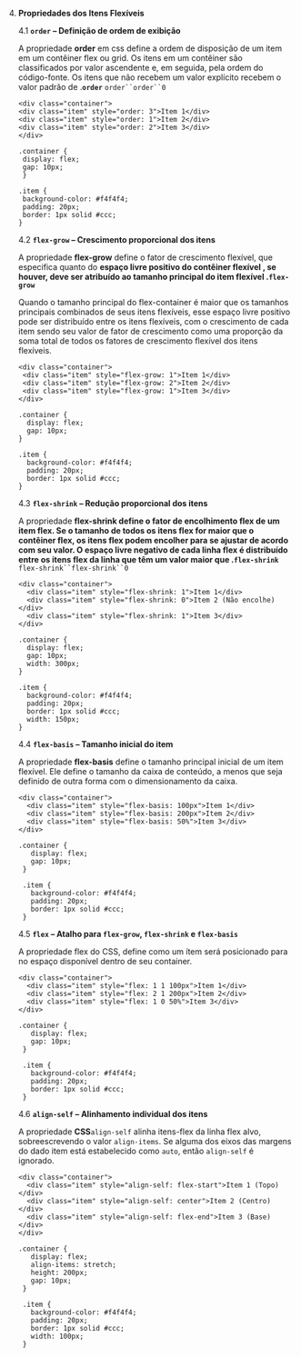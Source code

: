  4. **Propriedades dos Itens Flexíveis**

      4.1 **`order` – Definição de ordem de exibição**

      A propriedade **order** em css define a ordem de disposição de um item em um contêiner flex ou grid. Os itens em um contêiner são classificados por valor ascendente e, em seguida, pela ordem do código-fonte. Os itens que não recebem um valor explícito recebem o valor padrão de .**`order`** `order``order``0`
    ```
    <div class="container">
    <div class="item" style="order: 3">Item 1</div>
    <div class="item" style="order: 1">Item 2</div>
    <div class="item" style="order: 2">Item 3</div>
    </div>
    ```
    ```
    .container {
     display: flex;
     gap: 10px;
     }

    .item {
     background-color: #f4f4f4;
     padding: 20px;
     border: 1px solid #ccc;
    }
    ```

      4.2 **`flex-grow` – Crescimento proporcional dos itens**

      A propriedade **flex-grow** define o fator de crescimento flexível, que especifica quanto do **espaço livre positivo **do contêiner flexível , se houver, deve ser atribuído ao **tamanho** principal do item flexível .**`flex-grow`** 

      Quando o tamanho principal do flex-container é maior que os tamanhos  principais combinados de seus itens flexíveis, esse espaço livre  positivo pode ser distribuído entre os itens flexíveis, com o  crescimento de cada item sendo seu valor de fator de crescimento como  uma proporção da soma total de todos os fatores de crescimento flexível  dos itens flexíveis.
    ```
    <div class="container">
     <div class="item" style="flex-grow: 1">Item 1</div>
     <div class="item" style="flex-grow: 2">Item 2</div>
     <div class="item" style="flex-grow: 1">Item 3</div>
    </div>
    ```
    ```
    .container {
      display: flex;
      gap: 10px;
    }
    
    .item {
      background-color: #f4f4f4;
      padding: 20px;
      border: 1px solid #ccc;
    }
    ```

      4.3 **`flex-shrink` – Redução proporcional dos itens**

      A propriedade **flex-shrink **define o fator de encolhimento flex de um item flex. Se o tamanho de todos os itens flex for maior que o contêiner flex, os itens flex podem encolher para se ajustar de acordo com seu valor. O espaço livre negativo de cada linha flex é distribuído entre os itens flex da linha que têm um valor maior que .**`flex-shrink`** `flex-shrink``flex-shrink``0`

     ```
     <div class="container">
       <div class="item" style="flex-shrink: 1">Item 1</div>
       <div class="item" style="flex-shrink: 0">Item 2 (Não encolhe)</div>
       <div class="item" style="flex-shrink: 1">Item 3</div>
     </div>
     ```
     ```
     .container {
       display: flex;
       gap: 10px;
       width: 300px; 
     }
     
     .item {
       background-color: #f4f4f4;
       padding: 20px;
       border: 1px solid #ccc;
       width: 150px; 
     }
     ```

      4.4 **`flex-basis` – Tamanho inicial do item**

      A propriedade **flex-basis** define o tamanho principal inicial de um item flexível. Ele define o tamanho da caixa de conteúdo, a menos que seja definido de outra forma com o dimensionamento da caixa.
    ```
    <div class="container">
      <div class="item" style="flex-basis: 100px">Item 1</div>
      <div class="item" style="flex-basis: 200px">Item 2</div>
      <div class="item" style="flex-basis: 50%">Item 3</div>
    </div>
    ```
    ```
    .container {
       display: flex;
       gap: 10px;
     }
     
     .item {
       background-color: #f4f4f4;
       padding: 20px;
       border: 1px solid #ccc;
     }
    ```
      4.5 **`flex` – Atalho para `flex-grow`, `flex-shrink` e `flex-basis`**

      A propriedade flex do CSS, define como um ítem será posicionado para no espaço disponível dentro de seu container.
    ```
    <div class="container">
      <div class="item" style="flex: 1 1 100px">Item 1</div>
      <div class="item" style="flex: 2 1 200px">Item 2</div>
      <div class="item" style="flex: 1 0 50%">Item 3</div>
    </div>
    ```
    ```
    .container {
       display: flex;
       gap: 10px;
     }
     
     .item {
       background-color: #f4f4f4;
       padding: 20px;
       border: 1px solid #ccc;
     }
    ```

      4.6 **`align-self` – Alinhamento individual dos itens**

      A propriedade **CSS**`align-self` alinha itens-flex da linha flex alvo, sobreescrevendo o valor `align-items`. Se alguma dos eixos das margens do dado item está estabelecido como `auto`, então `align-self` é ignorado.
    ```
    <div class="container">
      <div class="item" style="align-self: flex-start">Item 1 (Topo)</div>
      <div class="item" style="align-self: center">Item 2 (Centro)</div>
      <div class="item" style="align-self: flex-end">Item 3 (Base)</div>
    </div>
    ```
    ```
    .container {
       display: flex;
       align-items: stretch; 
       height: 200px; 
       gap: 10px;
     }
     
     .item {
       background-color: #f4f4f4;
       padding: 20px;
       border: 1px solid #ccc;
       width: 100px;
     }
    ```
    
